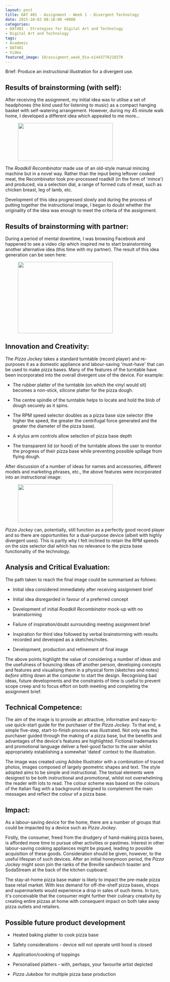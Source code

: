 ```yaml
---
layout: post
title: DAT 401 - Assignment - Week 1 - Divergent Technology
date: 2015-10-02 08:18:00 +0000
categories:
- DAT401 - Strategies for Digital Art and Technology
- Digital Art and Technology
tags:
- Academic
- DAT401
- Video
featured_image: 10/assigment_week_01a-e1443776210378
---
```

Brief: Produce an instructional illustration for a divergent use.

## Results of brainstorming (with self):

After receiving the assignment, my initial idea was to utilise a set of headphones (the kind used for listening to music) as a compact hanging basket with self-watering arrangement. However, during my 45 minute walk home, I developed a different idea which appealed to me more...

<figure><a href="{{ site.baseurl }}/wp-content/uploads/2023/03/roadkill_recombinator-1.jpg"><img src="https://res.cloudinary.com/circleseven/image/upload/q_auto,f_auto/03/roadkill_recombinator-1" width="300" height="120" alt="" loading="lazy"></a></figure>

The *Roadkill Recombinator* made use of an old-style manual mincing machine but in a novel way. Rather than the input being leftover cooked meat, the Recombinator took pre-processed roadkill (in the form of 'mince') and produced, via a selection dial, a range of formed cuts of meat, such as chicken breast, leg of lamb, etc.

Development of this idea progressed slowly and during the process of putting together the instructional image, I began to doubt whether the originality of the idea was enough to meet the criteria of the assignment.

## Results of brainstorming with partner:

During a period of mental downtime, I was browsing Facebook and happened to see a video clip which inspired me to start brainstorming another alternative idea (this time with my partner). The result of this idea generation can be seen here:

<figure><a href="{{ site.baseurl }}/wp-content/uploads/2023/03/pizza-base-ideas-sketch-2-scaled.jpg"><img src="https://res.cloudinary.com/circleseven/image/upload/q_auto,f_auto/03/pizza-base-ideas-sketch-2" width="300" height="225" alt="" loading="lazy"></a></figure>

## Innovation and Creativity:

The *Pizza Jockey* takes a standard turntable (record player) and re-purposes it as a domestic appliance and labour-saving 'must-have' that can be used to make pizza bases. Many of the features of the turntable have been incorporated into the overall divergent use of the device. For example:

- The rubber platter of the turntable (on which the vinyl would sit) becomes a non-stick, silicone platter for the pizza dough.

- The centre spindle of the turntable helps to locate and hold the blob of dough securely as it spins.

- The RPM speed selector doubles as a pizza base size selector (the higher the speed, the greater the centrifugal force generated and the greater the diameter of the pizza base).

- A stylus arm controls allow selection of pizza base depth

- The transparent lid (or hood) of the turntable allows the user to monitor the progress of their pizza base while preventing possible spillage from flying dough.

After discussion of a number of ideas for names and accessories, different models and marketing phrases, etc., the above features were incorporated into an instructional image:

<figure><a href="{{ site.baseurl }}/wp-content/uploads/2015/10/assigment_week_01a-e1443776210378.jpg"><img src="https://res.cloudinary.com/circleseven/image/upload/q_auto,f_auto/10/assigment_week_01a-e1443776210378" width="300" height="121" alt="" loading="lazy"></a></figure>

*Pizza Jockey* can, potentially, still function as a perfectly good record player and so there are opportunities for a dual-purpose device (albeit with highly divergent uses). This is partly why I felt inclined to retain the RPM speeds on the size selector dial which has no relevance to the pizza base functionality of the technology.

## Analysis and Critical Evaluation:

The path taken to reach the final image could be summarised as follows:

- Initial idea considered immediately after receiving assignment brief

- Initial idea disregarded in favour of a preferred concept

- Development of initial *Roadkill Recombinator* mock-up with no brainstorming

- Failure of inspiration/doubt surrounding meeting assignment brief

- Inspiration for third idea followed by verbal brainstorming with results recorded and developed as a sketches/notes.

- Development, production and refinement of final image

The above points highlight the value of considering a number of ideas and the usefulness of bouncing ideas off another person, developing concepts and features and visualising them in a physical form (sketches and notes) *before* sitting down at the computer to start the design. Recognising bad ideas, future developments and the constraints of time is useful to prevent scope creep and to focus effort on both meeting and completing the assignment brief.

## Technical Competence:

The aim of the image is to provide an attractive, informative and easy-to-use quick-start guide for the purchaser of the *Pizza Jockey*. To that end, a simple five-step, start-to-finish process was illustrated. Not only was the purchaser guided through the making of a pizza base, but the benefits and advantages of the device's features are highlighted. Fictional trademarks and promotional language deliver a feel-good factor to the user whilst appropriately establishing a somewhat 'dated' context to the illustration.

The image was created using Adobe Illustrator with a combination of traced photos, images composed of largely geometric shapes and text. The style adopted aims to be simple and instructional. The textual elements were designed to be both instructional and promotional, whilst not overwhelming the reader with lots to read. The colour scheme was based on the colours of the Italian flag with a background designed to complement the main messages and reflect the colour of a pizza base.

## Impact:

As a labour-saving device for the home, there are a number of groups that could be impacted by a device such as *Pizza Jockey*.

Firstly, the consumer, freed from the drudgery of hand-making pizza bases, is afforded more time to pursue other activities or pastimes. Interest in other labour-saving cooking appliances might be piqued, leading to possible acquisition of these goods. Consideration should be given, however, to the useful lifespan of such devices. After an initial honeymoon period, the *Pizza Jockey* might soon join the ranks of the Breville sandwich toaster and SodaStream at the back of the kitchen cupboard.

The stay-at-home pizza base maker is likely to impact the pre-made pizza base retail market. With less demand for off-the-shelf pizza bases, shops and supermarkets would experience a drop in sales of such items. In turn, it's conceivable that the consumer might further their culinary creativity by creating entire pizzas at home with consequent impact on both take away pizza outlets and retailers.

## Possible future product development

- Heated baking platter to cook pizza base

- Safety considerations - device will not operate until hood is closed

- Application/cooking of toppings

- Personalised platters - with, perhaps, your favourite artist depicted

- *Pizza Jukebox* for multiple pizza base production


